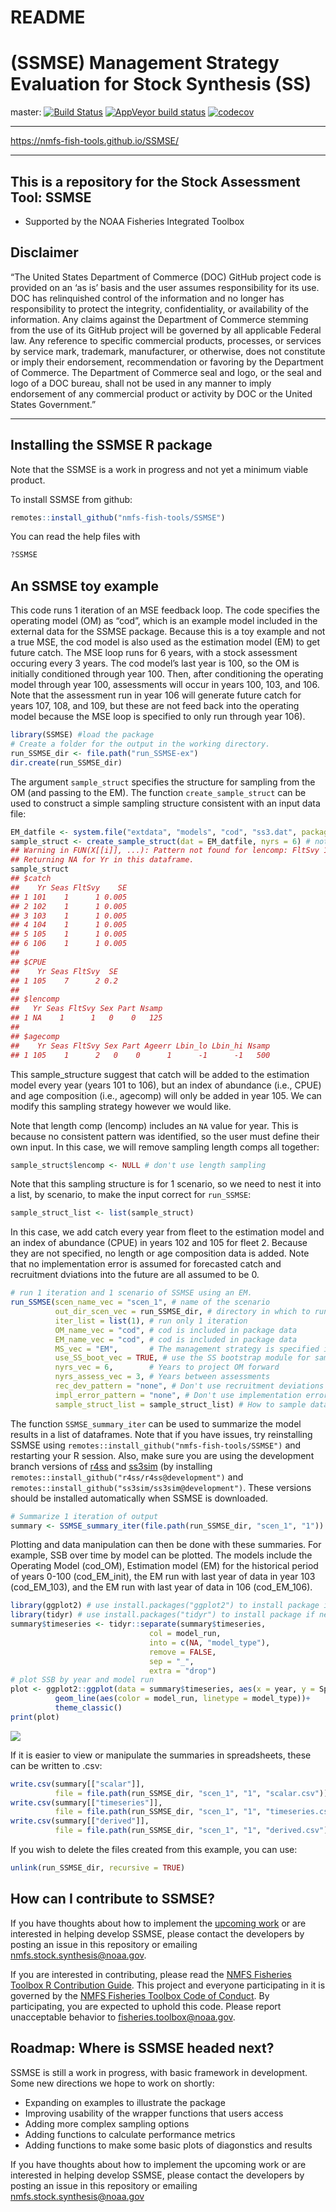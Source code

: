 README
================

<!-- README.md is generated from README.Rmd. Please edit README.Rmd -->

# (SSMSE) Management Strategy Evaluation for Stock Synthesis (SS)

master: [![Build
Status](https://travis-ci.org/nmfs-fish-tools/SSMSE.svg?branch=master)](https://travis-ci.org/nmfs-fish-tools/SSMSE)
[![AppVeyor build
status](https://ci.appveyor.com/api/projects/status/github/nmfs-fish-tools/SSMSE?branch=master&svg=true)](https://ci.appveyor.com/project/nmfs-fish-tools/SSMSE)
[![codecov](https://codecov.io/gh/nmfs-fish-tools/SSMSE/branch/master/graph/badge.svg)](https://codecov.io/gh/nmfs-fish-tools/SSMSE)

-----

<https://nmfs-fish-tools.github.io/SSMSE/>

-----

## This is a repository for the Stock Assessment Tool: SSMSE

  - Supported by the NOAA Fisheries Integrated Toolbox

## Disclaimer

“The United States Department of Commerce (DOC) GitHub project code is
provided on an ‘as is’ basis and the user assumes responsibility for its
use. DOC has relinquished control of the information and no longer has
responsibility to protect the integrity, confidentiality, or
availability of the information. Any claims against the Department of
Commerce stemming from the use of its GitHub project will be governed by
all applicable Federal law. Any reference to specific commercial
products, processes, or services by service mark, trademark,
manufacturer, or otherwise, does not constitute or imply their
endorsement, recommendation or favoring by the Department of Commerce.
The Department of Commerce seal and logo, or the seal and logo of a DOC
bureau, shall not be used in any manner to imply endorsement of any
commercial product or activity by DOC or the United States Government.”

<!-- - This project code is made available through GitHub but is managed by NOAA at
 https://vlab.ncep.noaa.gov/redmine/projects/integrated-fisheries-toolbox/files -->

-----

## Installing the SSMSE R package

Note that the SSMSE is a work in progress and not yet a minimum viable
product.

To install SSMSE from github:

``` r
remotes::install_github("nmfs-fish-tools/SSMSE")
```

You can read the help files with

``` r
?SSMSE
```

## An SSMSE toy example

This code runs 1 iteration of an MSE feedback loop. The code specifies
the operating model (OM) as “cod”, which is an example model included in
the external data for the SSMSE package. Because this is a toy example
and not a true MSE, the cod model is also used as the estimation model
(EM) to get future catch. The MSE loop runs for 6 years, with a stock
assessment occuring every 3 years. The cod model’s last year is 100, so
the OM is initially conditioned through year 100. Then, after
conditioning the operating model through year 100, assessments will
occur in years 100, 103, and 106. Note that the assessment run in year
106 will generate future catch for years 107, 108, and 109, but these
are not feed back into the operating model because the MSE loop is
specified to only run through year 106).

``` r
library(SSMSE) #load the package
# Create a folder for the output in the working directory.
run_SSMSE_dir <- file.path("run_SSMSE-ex")
dir.create(run_SSMSE_dir)
```

The argument `sample_struct` specifies the structure for sampling from
the OM (and passing to the EM). The function `create_sample_struct` can
be used to construct a simple sampling structure consistent with an
input data file:

``` r
EM_datfile <- system.file("extdata", "models", "cod", "ss3.dat", package = "SSMSE")
sample_struct <- create_sample_struct(dat = EM_datfile, nyrs = 6) # note warning
## Warning in FUN(X[[i]], ...): Pattern not found for lencomp: FltSvy 1, Seas 1.
## Returning NA for Yr in this dataframe.
sample_struct
## $catch
##    Yr Seas FltSvy    SE
## 1 101    1      1 0.005
## 2 102    1      1 0.005
## 3 103    1      1 0.005
## 4 104    1      1 0.005
## 5 105    1      1 0.005
## 6 106    1      1 0.005
## 
## $CPUE
##    Yr Seas FltSvy  SE
## 1 105    7      2 0.2
## 
## $lencomp
##   Yr Seas FltSvy Sex Part Nsamp
## 1 NA    1      1   0    0   125
## 
## $agecomp
##    Yr Seas FltSvy Sex Part Ageerr Lbin_lo Lbin_hi Nsamp
## 1 105    1      2   0    0      1      -1      -1   500
```

This sample\_structure suggest that catch will be added to the
estimation model every year (years 101 to 106), but an index of
abundance (i.e., CPUE) and age composition (i.e., agecomp) will only be
added in year 105. We can modify this sampling strategy however we would
like.

Note that length comp (lencomp) includes an `NA` value for year. This is
because no consistent pattern was identified, so the user must define
their own input. In this case, we will remove sampling length comps all
together:

``` r
sample_struct$lencomp <- NULL # don't use length sampling
```

Note that this sampling structure is for 1 scenario, so we need to nest
it into a list, by scenario, to make the input correct for `run_SSMSE`:

``` r
sample_struct_list <- list(sample_struct)
```

In this case, we add catch every year from fleet to the estimation model
and an index of abundance (CPUE) in years 102 and 105 for fleet 2.
Because they are not specified, no length or age composition data is
added. Note that no implementation error is assumed for forecasted catch
and recruitment dviations into the future are all assumed to be 0.

``` r
# run 1 iteration and 1 scenario of SSMSE using an EM.
run_SSMSE(scen_name_vec = "scen_1", # name of the scenario
          out_dir_scen_vec = run_SSMSE_dir, # directory in which to run the scenario
          iter_list = list(1), # run only 1 iteration
          OM_name_vec = "cod", # cod is included in package data
          EM_name_vec = "cod", # cod is included in package data
          MS_vec = "EM",       # The management strategy is specified in the EM
          use_SS_boot_vec = TRUE, # use the SS bootstrap module for sampling
          nyrs_vec = 6,        # Years to project OM forward
          nyrs_assess_vec = 3, # Years between assessments
          rec_dev_pattern = "none", # Don't use recruitment deviations
          impl_error_pattern = "none", # Don't use implementation error
          sample_struct_list = sample_struct_list) # How to sample data for running the EM.
```

The function `SSMSE_summary_iter` can be used to summarize the model
results in a list of dataframes. Note that if you have issues, try
reinstalling SSMSE using
`remotes::install_github("nmfs-fish-tools/SSMSE")` and restarting your R
session. Also, make sure you are using the development branch versions
of [r4ss](https://github.com/r4ss/r4ss) and
[ss3sim](https://github.com/ss3sim/ss3sim) (by installing
`remotes::install_github("r4ss/r4ss@development")` and
`remotes::install_github("ss3sim/ss3sim@development")`. These versions
should be installed automatically when SSMSE is downloaded.

``` r
# Summarize 1 iteration of output
summary <- SSMSE_summary_iter(file.path(run_SSMSE_dir, "scen_1", "1"))
```

Plotting and data manipulation can then be done with these summaries.
For example, SSB over time by model can be plotted. The models include
the Operating Model (cod\_OM), Estimation model (EM) for the historical
period of years 0-100 (cod\_EM\_init), the EM run with last year of data
in year 103 (cod\_EM\_103), and the EM run with last year of data in 106
(cod\_EM\_106).

``` r
library(ggplot2) # use install.packages("ggplot2") to install package if needed
library(tidyr) # use install.packages("tidyr") to install package if needed
summary$timeseries <- tidyr::separate(summary$timeseries,
                               col = model_run,
                               into = c(NA, "model_type"),
                               remove = FALSE,
                               sep = "_", 
                               extra = "drop")
# plot SSB by year and model run
plot <- ggplot2::ggplot(data = summary$timeseries, aes(x = year, y = SpawnBio)) +
          geom_line(aes(color = model_run, linetype = model_type))+
          theme_classic()
print(plot)
```

![](man/figures/README-plot_SSB-1.png)<!-- -->

If it is easier to view or manipulate the summaries in spreadsheets,
these can be written to .csv:

``` r
write.csv(summary[["scalar"]], 
          file = file.path(run_SSMSE_dir, "scen_1", "1", "scalar.csv"))
write.csv(summary[["timeseries"]],
          file = file.path(run_SSMSE_dir, "scen_1", "1", "timeseries.csv"))
write.csv(summary[["derived"]],
          file = file.path(run_SSMSE_dir, "scen_1", "1", "derived.csv"))
```

If you wish to delete the files created from this example, you can use:

``` r
unlink(run_SSMSE_dir, recursive = TRUE)
```

## How can I contribute to SSMSE?

If you have thoughts about how to implement the [upcoming
work](#roadmap-where-is-ssmse-headed-next) or are interested in helping
develop SSMSE, please contact the developers by posting an issue in this
repository or emailing <nmfs.stock.synthesis@noaa.gov>.

If you are interested in contributing, please read the [NMFS Fisheries
Toolbox R Contribution
Guide](https://github.com/nmfs-fish-tools/Resources/blob/master/CONTRIBUTING.md).
This project and everyone participating in it is governed by the [NMFS
Fisheries Toolbox Code of
Conduct](https://github.com/nmfs-fish-tools/Resources/blob/master/CODE_OF_CONDUCT.md).
By participating, you are expected to uphold this code. Please report
unacceptable behavior to <fisheries.toolbox@noaa.gov>.

## Roadmap: Where is SSMSE headed next?

SSMSE is still a work in progress, with basic framework in development.
Some new directions we hope to work on shortly:

  - Expanding on examples to illustrate the package
  - Improving usability of the wrapper functions that users access
  - Adding more complex sampling options
  - Adding functions to calculate performance metrics
  - Adding functions to make some basic plots of diagonstics and results

If you have thoughts about how to implement the upcoming work or are
interested in helping develop SSMSE, please contact the developers by
posting an issue in this repository or emailing
<nmfs.stock.synthesis@noaa.gov>
